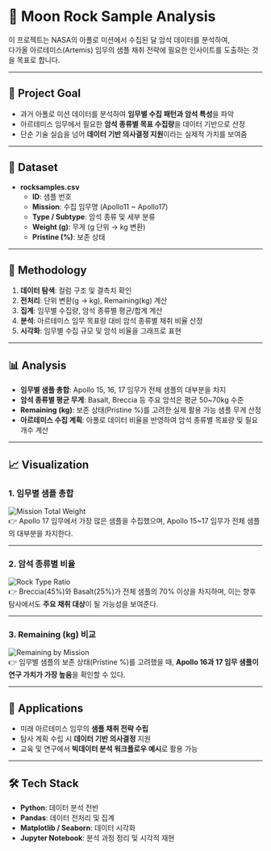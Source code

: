 # 🌙 Moon Rock Sample Analysis

이 프로젝트는 NASA의 아폴로 미션에서 수집된 달 암석 데이터를 분석하여,  
다가올 아르테미스(Artemis) 임무의 샘플 채취 전략에 필요한 인사이트를 도출하는 것을 목표로 합니다.  

---

## 🎯 Project Goal
- 과거 아폴로 미션 데이터를 분석하여 **임무별 수집 패턴과 암석 특성**을 파악  
- 아르테미스 임무에서 필요한 **암석 종류별 목표 수집량**을 데이터 기반으로 산정  
- 단순 기술 실습을 넘어 **데이터 기반 의사결정 지원**이라는 실제적 가치를 보여줌  

---

## 📂 Dataset
- **rocksamples.csv**  
  - **ID**: 샘플 번호  
  - **Mission**: 수집 임무명 (Apollo11 ~ Apollo17)  
  - **Type / Subtype**: 암석 종류 및 세부 분류  
  - **Weight (g)**: 무게 (g 단위 → kg 변환)  
  - **Pristine (%)**: 보존 상태  

---

## 🔧 Methodology
1. **데이터 탐색**: 컬럼 구조 및 결측치 확인  
2. **전처리**: 단위 변환(g → kg), Remaining(kg) 계산  
3. **집계**: 임무별 수집량, 암석 종류별 평균/합계 계산  
4. **분석**: 아르테미스 임무 목표량 대비 암석 종류별 채취 비율 산정  
5. **시각화**: 임무별 수집 규모 및 암석 비율을 그래프로 표현  

---

## 📊 Analysis
- **임무별 샘플 총합**: Apollo 15, 16, 17 임무가 전체 샘플의 대부분을 차지  
- **암석 종류별 평균 무게**: Basalt, Breccia 등 주요 암석은 평균 50~70kg 수준  
- **Remaining (kg)**: 보존 상태(Pristine %)를 고려한 실제 활용 가능 샘플 무게 산정  
- **아르테미스 수집 계획**: 아폴로 데이터 비율을 반영하여 암석 종류별 목표량 및 필요 개수 계산  

---

## 📈 Visualization

### 1. 임무별 샘플 총합  
![Mission Total Weight](88d74f0a-ba34-4f21-8bfe-c54254c713a9.png)  
👉 Apollo 17 임무에서 가장 많은 샘플을 수집했으며, Apollo 15~17 임무가 전체 샘플의 대부분을 차지한다.  

---

### 2. 암석 종류별 비율  
![Rock Type Ratio](50aec014-f02a-4e00-a20d-8dfc32cd1e49.png)  
👉 Breccia(45%)와 Basalt(25%)가 전체 샘플의 70% 이상을 차지하며, 이는 향후 탐사에서도 **주요 채취 대상**이 될 가능성을 보여준다.  

---

### 3. Remaining (kg) 비교  
![Remaining by Mission](a10e007f-65a8-4973-a2f0-e7ff6b6b8f67.png)  
👉 임무별 샘플의 보존 상태(Pristine %)를 고려했을 때, **Apollo 16과 17 임무 샘플이 연구 가치가 가장 높음**을 확인할 수 있다.  

---

## 🚀 Applications
- 미래 아르테미스 임무의 **샘플 채취 전략 수립**  
- 탐사 계획 수립 시 **데이터 기반 의사결정** 지원  
- 교육 및 연구에서 **빅데이터 분석 워크플로우 예시**로 활용 가능  

---

## 🛠 Tech Stack
- **Python**: 데이터 분석 전반  
- **Pandas**: 데이터 전처리 및 집계  
- **Matplotlib / Seaborn**: 데이터 시각화  
- **Jupyter Notebook**: 분석 과정 정리 및 시각적 재현  
